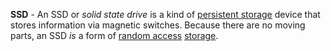 **SSD** - An SSD or *solid state drive* is a kind of [persistent storage](/docs/Glossary/Persistent%20Storage) device that stores information via magnetic switches. Because there are no moving parts, an SSD *is* a form of [random access](docs/Glossary/Random%20Access.md) [storage](docs/Glossary/Memory.md).
